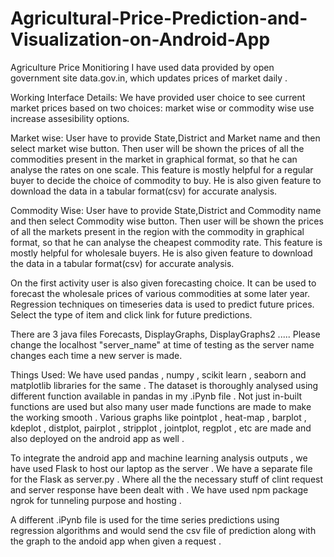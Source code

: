 # Agricultural-Price-Prediction-and-Visualization-on-Android-App

Agriculture Price Monitioring
I have used data provided by open government site data.gov.in, which updates prices of market daily .

Working Interface Details:
We have provided user choice to see current market prices based on two choices: market wise or commodity wise use increase assesibility options.

Market wise: 	User have to provide State,District and Market name and then select market wise button.
		          Then user will be shown the prices of all the commodities present in the market in graphical format, so that he can analyse       the rates on one scale. 
		          This feature is mostly helpful for a regular buyer to decide the choice of commodity to buy.
		          He is also given feature to download the data in a tabular format(csv) for accurate analysis.

Commodity Wise: 	User have to provide State,District and Commodity name and then select Commodity wise button.
		              Then user will be shown the prices of all the markets present in the region with the commodity in graphical format, so that he can analyse the cheapest commodity rate. This 
		              feature is mostly helpful for wholesale buyers. 
		              He is also given feature to download the data in a tabular format(csv) for accurate analysis.

On the first activity user is also given forecasting choice. It can be used to forecast the wholesale prices of various commodities at some later year.
Regression techniques on timeseries data is used to predict future prices.
Select the type of item and click link for future predictions.



There are 3 java files Forecasts, DisplayGraphs, DisplayGraphs2 ..... Please change the localhost "server_name" at time of testing as the server name changes each time a new server is made.

Things Used:
We have used pandas , numpy , scikit learn , seaborn and matplotlib libraries for the same . The dataset is thoroughly analysed using different function available in pandas in my .iPynb file .
Not just in-built functions are used but also many user made functions are made to make the working smooth . Various graphs like pointplot , heat-map , barplot , kdeplot , distplot,
pairplot , stripplot , jointplot, regplot , etc are made and also deployed on the android app as well . 

To integrate the android app and machine learning analysis outputs , we have used Flask to host our laptop as the server . We have a separate file for the Flask as server.py .
 Where all the the necessary stuff of clint request and server response have been dealt with . We have used npm package ngrok for tunneling purpose and hosting .

A different .iPynb file is used for the time series predictions using regression algorithms and would send the csv file of prediction along with the graph to the andoid app when given a 
request .
